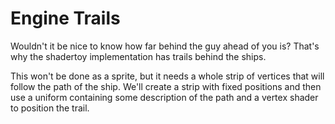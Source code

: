 # Engine Trails

Wouldn't it be nice to know how far behind the guy ahead of you is?
That's why the shadertoy implementation has trails behind the ships.

This won't be done as a sprite, but it needs a whole strip of vertices
that will follow the path of the ship. We'll create a strip with fixed
positions and then use a uniform containing some description of the path
and a vertex shader to position the trail.



<canvas id="swoop_enemy_racers"></canvas>
